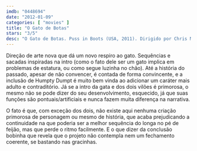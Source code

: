 ```yaml
---
imdb: "0448694"
date: "2012-01-09"
categories: [ "movies" ]
title: "O Gato de Botas"
stars: "3/5"
desc: "O Gato de Botas. Puss in Boots (USA, 2011). Dirigido por Chris Miller. Escrito por Charles Perrault, Tom Wheeler, Brian Lynch, William Davies, Tom Wheeler, David H. Steinberg. Com Antonio Banderas, Salma Hayek, Zach Galifianakis, Billy Bob Thornton, Amy Sedaris, Constance Marie, Guillermo del Toro, Mike Mitchell, Rich Dietl."
---
```

Direção de arte nova que dá um novo respiro ao gato. Sequências e sacadas inspiradas na intro (como o fato dele ser um gato implica em problemas de estatura, ou como segue luzinha no chão). Até a história do passado, apesar de não convencer, é contada de forma convincente, e a inclusão de Humpty Dumpt é muito bem vinda ao adicionar um caráter mais adulto e contraditório. Já se a intro da gata e dos dois vilões é primorosa, o mesmo não se pode dizer do seu desenvolvimento, esquecido, já que suas funções são pontuais/artificiais e nunca fazem muita diferença na narrativa.

O fato é que, com exceção dos dois, não existe aqui nenhuma criação primorosa de personagem ou mesmo de história, que acaba prejudicando a continuidade na que poderia ser a melhor sequência do longa no pé de feijão, mas que perde o ritmo facilmente. E o que dizer da conclusão bobinha que revela que o projeto não contempla nem um fechamento coerente, se bastando nas gracinhas.

